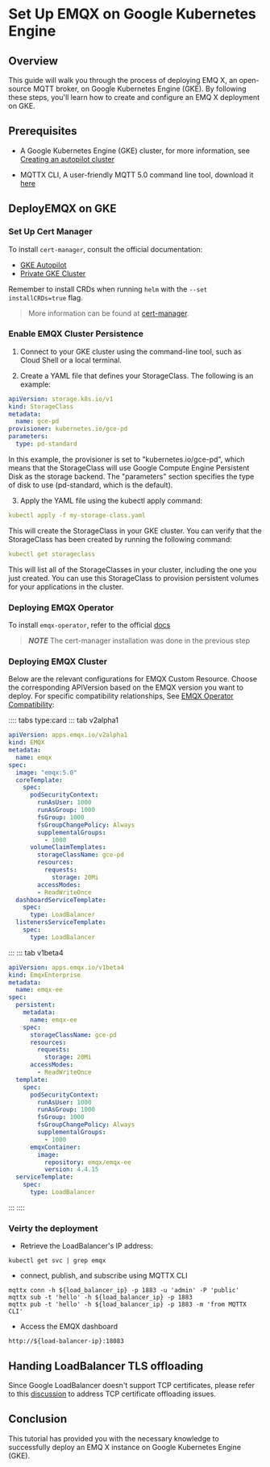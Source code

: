# Set Up EMQX on Google Kubernetes Engine

## Overview

This guide will walk you through the process of deploying EMQ X, an open-source MQTT broker, on Google Kubernetes Engine (GKE). By following these steps, you'll learn how to create and configure an EMQ X deployment on GKE.

## Prerequisites

+ A Google Kubernetes Engine (GKE) cluster, for more information, see [Creating an autopilot cluster](https://cloud.google.com/kubernetes-engine/docs/how-to/creating-an-autopilot-cluster)

+ MQTTX CLI, A user-friendly MQTT 5.0 command line tool, download it [here](https://mqttx.app/cli)

## DeployEMQX on GKE

### Set Up Cert Manager

To install `cert-manager`, consult the official documentation:

- [GKE Autopilot](https://cert-manager.io/docs/installation/compatibility/#gke-autopilot)
- [Private GKE Cluster](https://cert-manager.io/docs/installation/compatibility/#gke)

Remember to install CRDs when running `helm` with the `--set installCRDs=true` flag.

> More information can be found at [cert-manager](https://cert-manager.io).


### Enable EMQX Cluster Persistence

1. Connect to your GKE cluster using the command-line tool, such as Cloud Shell or a local terminal.

2. Create a YAML file that defines your StorageClass. The following is an example:
```yaml
apiVersion: storage.k8s.io/v1
kind: StorageClass
metadata:
  name: gce-pd
provisioner: kubernetes.io/gce-pd
parameters:
  type: pd-standard
```
In this example, the provisioner is set to "kubernetes.io/gce-pd", which means that the StorageClass will use Google Compute Engine Persistent Disk as the storage backend. The "parameters" section specifies the type of disk to use (pd-standard, which is the default).

3. Apply the YAML file using the kubectl apply command:
```yaml
kubectl apply -f my-storage-class.yaml
```

This will create the StorageClass in your GKE cluster. You can verify that the StorageClass has been created by running the following command:
```yaml
kubectl get storageclass
```

This will list all of the StorageClasses in your cluster, including the one you just created. You can use this StorageClass to provision persistent volumes for your applications in the cluster.


### Deploying EMQX Operator

To install `emqx-operator`, refer to the official [docs](https://github.com/emqx/emqx-operator/blob/main/docs/en_US/getting-started/getting-started.md)

> **_NOTE_** The cert-manager installation was done in the previous step

### Deploying EMQX Cluster

Below are the relevant configurations for EMQX Custom Resource. Choose the corresponding APIVersion based on the EMQX version you want to deploy. For specific compatibility relationships, See [EMQX Operator Compatibility](../README.md):

:::: tabs type:card
::: tab v2alpha1

```yaml
apiVersion: apps.emqx.io/v2alpha1
kind: EMQX
metadata:
  name: emqx
spec:
  image: "emqx:5.0"
  coreTemplate:
    spec:
      podSecurityContext:
        runAsUser: 1000
        runAsGroup: 1000
        fsGroup: 1000
        fsGroupChangePolicy: Always
        supplementalGroups:
          - 1000
      volumeClaimTemplates:
        storageClassName: gce-pd
        resources:
          requests:
            storage: 20Mi
        accessModes:
        - ReadWriteOnce
  dashboardServiceTemplate:
    spec:
      type: LoadBalancer
  listenersServiceTemplate:
    spec:
      type: LoadBalancer
```

:::
::: tab v1beta4

```yaml
apiVersion: apps.emqx.io/v1beta4
kind: EmqxEnterprise
metadata:
  name: emqx-ee
spec:
  persistent:
    metadata:
      name: emqx-ee
    spec:
      storageClassName: gce-pd
      resources:
        requests:
          storage: 20Mi
      accessModes:
        - ReadWriteOnce
  template:
    spec:
      podSecurityContext:
        runAsUser: 1000
        runAsGroup: 1000
        fsGroup: 1000
        fsGroupChangePolicy: Always
        supplementalGroups:
          - 1000
      emqxContainer:
        image:
          repository: emqx/emqx-ee
          version: 4.4.15
  serviceTemplate:
    spec:
      type: LoadBalancer
```

:::
::::


### Veirty the deployment

- Retrieve the LoadBalancer's IP address:
```Shell
kubectl get svc | grep emqx
```

- connect, publish, and subscribe using MQTTX CLI
```Shell
mqttx conn -h ${load_balancer_ip} -p 1883 -u 'admin' -P 'public'
mqttx sub -t 'hello' -h ${load_balancer_ip} -p 1883
mqttx pub -t 'hello' -h ${load_balancer_ip} -p 1883 -m 'from MQTTX CLI'
```

- Access the EMQX dashboard
```Shell
http://${load-balancer-ip}:18083
```


## Handing LoadBalancer TLS offloading

Since Google LoadBalancer doesn't support TCP certificates, please refer to this [discussion](https://github.com/emqx/emqx-operator/discussions/312) to address TCP certificate offloading issues.


## Conclusion

This tutorial has provided you with the necessary knowledge to successfully deploy an EMQ X instance on Google Kubernetes Engine (GKE).
